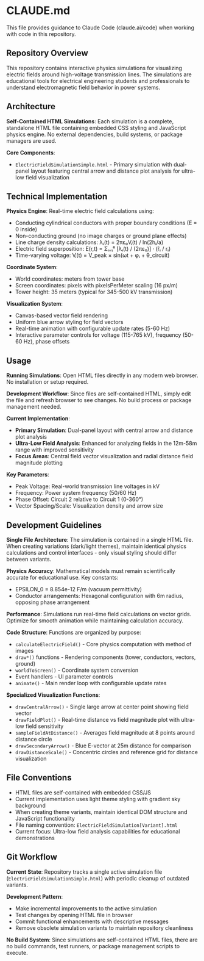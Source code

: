 # CLAUDE.md

This file provides guidance to Claude Code (claude.ai/code) when working with code in this repository.

## Repository Overview

This repository contains interactive physics simulations for visualizing electric fields around high-voltage transmission lines. The simulations are educational tools for electrical engineering students and professionals to understand electromagnetic field behavior in power systems.

## Architecture

**Self-Contained HTML Simulations**: Each simulation is a complete, standalone HTML file containing embedded CSS styling and JavaScript physics engine. No external dependencies, build systems, or package managers are used.

**Core Components**:
- `ElectricFieldSimulationSimple.html` - Primary simulation with dual-panel layout featuring central arrow and distance plot analysis for ultra-low field visualization

## Technical Implementation

**Physics Engine**: Real-time electric field calculations using:
- Conducting cylindrical conductors with proper boundary conditions (E = 0 inside)
- Non-conducting ground (no image charges or ground plane effects)
- Line charge density calculations: λᵢ(t) = 2πε₀Vᵢ(t) / ln(2hᵢ/a)
- Electric field superposition: E(r,t) = Σᵢ₌₁⁶ [λᵢ(t) / (2πε₀)] · (r̂ᵢ / rᵢ)
- Time-varying voltage: Vᵢ(t) = V_peak × sin(ωt + φᵢ + θ_circuit)

**Coordinate System**:
- World coordinates: meters from tower base
- Screen coordinates: pixels with pixelsPerMeter scaling (16 px/m)
- Tower height: 35 meters (typical for 345-500 kV transmission)

**Visualization System**:
- Canvas-based vector field rendering
- Uniform blue arrow styling for field vectors
- Real-time animation with configurable update rates (5-60 Hz)
- Interactive parameter controls for voltage (115-765 kV), frequency (50-60 Hz), phase offsets

## Usage

**Running Simulations**: Open HTML files directly in any modern web browser. No installation or setup required.

**Development Workflow**: Since files are self-contained HTML, simply edit the file and refresh browser to see changes. No build process or package management needed.

**Current Implementation**:
- **Primary Simulation**: Dual-panel layout with central arrow and distance plot analysis
- **Ultra-Low Field Analysis**: Enhanced for analyzing fields in the 12m-58m range with improved sensitivity
- **Focus Areas**: Central field vector visualization and radial distance field magnitude plotting

**Key Parameters**:
- Peak Voltage: Real-world transmission line voltages in kV
- Frequency: Power system frequency (50/60 Hz)
- Phase Offset: Circuit 2 relative to Circuit 1 (0-360°)
- Vector Spacing/Scale: Visualization density and arrow size

## Development Guidelines

**Single File Architecture**: The simulation is contained in a single HTML file. When creating variations (dark/light themes), maintain identical physics calculations and control interfaces - only visual styling should differ between variants.

**Physics Accuracy**: Mathematical models must remain scientifically accurate for educational use. Key constants:
- EPSILON_0 = 8.854e-12 F/m (vacuum permittivity)
- Conductor arrangements: Hexagonal configuration with 6m radius, opposing phase arrangement

**Performance**: Simulations run real-time field calculations on vector grids. Optimize for smooth animation while maintaining calculation accuracy.

**Code Structure**: Functions are organized by purpose:
- `calculateElectricField()` - Core physics computation with method of images
- `draw*()` functions - Rendering components (tower, conductors, vectors, ground)
- `worldToScreen()` - Coordinate system conversion
- Event handlers - UI parameter controls
- `animate()` - Main render loop with configurable update rates

**Specialized Visualization Functions**:
- `drawCentralArrow()` - Single large arrow at center point showing field vector
- `drawFieldPlot()` - Real-time distance vs field magnitude plot with ultra-low field sensitivity
- `sampleFieldAtDistance()` - Averages field magnitude at 8 points around distance circle
- `drawSecondaryArrow()` - Blue E-vector at 25m distance for comparison
- `drawDistanceScale()` - Concentric circles and reference grid for distance visualization

## File Conventions

- HTML files are self-contained with embedded CSS/JS
- Current implementation uses light theme styling with gradient sky background
- When creating theme variants, maintain identical DOM structure and JavaScript functionality
- File naming convention: `ElectricFieldSimulation[Variant].html`
- Current focus: Ultra-low field analysis capabilities for educational demonstrations

## Git Workflow

**Current State**: Repository tracks a single active simulation file (`ElectricFieldSimulationSimple.html`) with periodic cleanup of outdated variants.

**Development Pattern**: 
- Make incremental improvements to the active simulation
- Test changes by opening HTML file in browser
- Commit functional enhancements with descriptive messages
- Remove obsolete simulation variants to maintain repository cleanliness

**No Build System**: Since simulations are self-contained HTML files, there are no build commands, test runners, or package management scripts to execute.